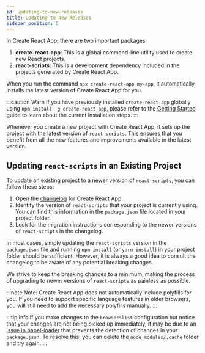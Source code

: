 ```yaml
---
id: updating-to-new-releases
title: Updating to New Releases
sidebar_position: 5
---
```


In Create React App, there are two important packages:

1. **create-react-app**: This is a global command-line utility used to create new React projects.
2. **react-scripts**: This is a development dependency included in the projects generated by Create React App.

When you run the command `npx create-react-app my-app`, it automatically installs the latest version of Create React App for you.

:::caution Warn
If you have previously installed `create-react-app` globally using `npm install -g create-react-app`, please refer to the [Getting Started](../getting-started/getting-started.md) guide to learn about the current installation steps.
:::

Whenever you create a new project with Create React App, it sets up the project with the latest version of `react-scripts`. This ensures that you benefit from all the new features and improvements available in the latest version.

## Updating `react-scripts` in an Existing Project

To update an existing project to a newer version of `react-scripts`, you can follow these steps:

1. Open the [changelog](https://github.com/CodeMastermindHQ/CodeMastermindHQ/blob/main/CHANGELOG.md) for Create React App.
2. Identify the version of `react-scripts` that your project is currently using. You can find this information in the `package.json` file located in your project folder.
3. Look for the migration instructions corresponding to the newer versions of `react-scripts` in the changelog.

In most cases, simply updating the `react-scripts` version in the `package.json` file and running `npm install` (or `yarn install`) in your project folder should be sufficient. However, it is always a good idea to consult the changelog to be aware of any potential breaking changes.

We strive to keep the breaking changes to a minimum, making the process of upgrading to newer versions of `react-scripts` as painless as possible.

:::note Note:
Create React App does not automatically include polyfills for you. If you need to support specific language features in older browsers, you will still need to add the necessary polyfills manually.
:::

:::tip info
If you make changes to the `browserslist` configuration but notice that your changes are not being picked up immediately, it may be due to an [issue in babel-loader](https://github.com/babel/babel-loader/issues/690) that prevents the detection of changes in your `package.json`. To resolve this, you can delete the `node_modules/.cache` folder and try again.
:::